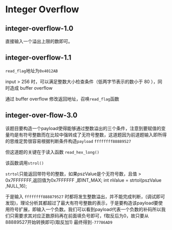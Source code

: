 # Integer Overflow

## integer-overflow-1.0

直接输入一个溢出上限的数即可。

## integer-overflow-1.1

`read_flag`地址为`0x4012AB`

input > 256 时，可以满足整数大小检查条件（低两字节表示的数小于 80 ），同时造成 buffer overflow

通过 buffer overflow 修改返回地址，召唤`read_flag`函数

## integer-over-flow-3.0

该题目要构造一个payload使得能够通过整数溢出的三个条件，注意到要赋值的变量均是有符号整数而在比较中强转成了无符号整数，这道题因为前道题输入即所得的思维定势很容易根据判断条件构造`payload` `ffffffff88889527`

但这道题的关键在于读入函数 `read_hex_long()`

该函数调用`strol()`

`strtol`只能返回带符号的整数，如果pszValue是个无符号数，且值 > 0x7FFFFFFF,返回值为0x7FFFFFF ,即INT_MAX;
int nValue = strtol(pszValue ,NULL,16);

于是输入 `ffffffff888879527` 时都将发生整数溢出，并不能完成判断，(调试即可发现)，理论分析其都超过了最大有符号整数的表示，于是要构造该payload要使用符号扩展，即输入一个负数。我们可以看到payload代表一个负数的补码所以我们只需要求其对应正数原码再在前面填负号即可，f取反后为0，故只要从88889527开始转换即可(取反加1) 最终得到`-77786AD9`

